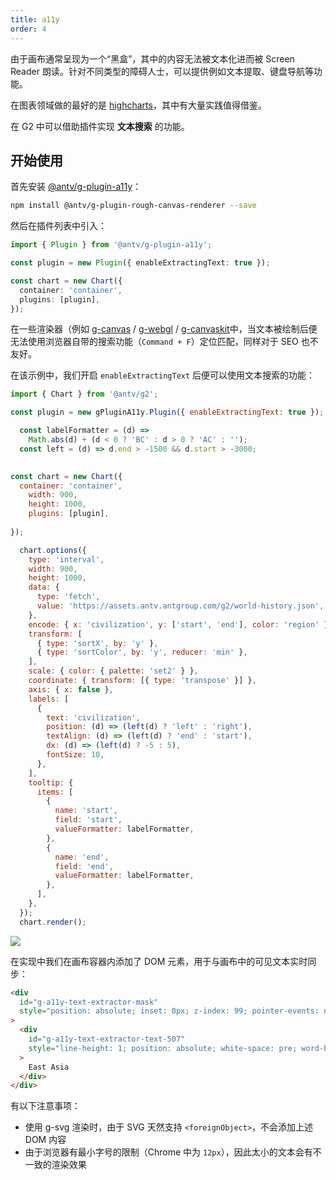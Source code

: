 ```yaml
---
title: a11y
order: 4
---
```


由于画布通常呈现为一个“黑盒”，其中的内容无法被文本化进而被 Screen Reader 朗读。针对不同类型的障碍人士，可以提供例如文本提取、键盘导航等功能。

在图表领域做的最好的是 [highcharts](https://www.highcharts.com/blog/accessibility/)，其中有大量实践值得借鉴。

在 G2 中可以借助插件实现 **文本搜索** 的功能。

## 开始使用

首先安装 [@antv/g-plugin-a11y](https://www.npmjs.com/package/@antv/g-plugin-a11y)：

```bash
npm install @antv/g-plugin-rough-canvas-renderer --save
```

然后在插件列表中引入：

```ts
import { Plugin } from '@antv/g-plugin-a11y';

const plugin = new Plugin({ enableExtractingText: true });

const chart = new Chart({
  container: 'container',
  plugins: [plugin],
});
```

在一些渲染器（例如 [g-canvas](https://www.npmjs.com/package/@antv/g-canvas) / [g-webgl](https://www.npmjs.com/package/@antv/g-webgl) / [g-canvaskit](https://www.npmjs.com/package/@antv/g-canvaskit)中，当文本被绘制后便无法使用浏览器自带的搜索功能（`Command + F`）定位匹配，同样对于 SEO 也不友好。

在该示例中，我们开启 `enableExtractingText` 后便可以使用文本搜索的功能：

```js | ob { autoMount: true }
import { Chart } from '@antv/g2';

const plugin = new gPluginA11y.Plugin({ enableExtractingText: true });

  const labelFormatter = (d) =>
    Math.abs(d) + (d < 0 ? 'BC' : d > 0 ? 'AC' : '');
  const left = (d) => d.end > -1500 && d.start > -3000;
  

const chart = new Chart({
  container: 'container',
    width: 900,
    height: 1000,
    plugins: [plugin],
  
});

  chart.options({
    type: 'interval',
    width: 900,
    height: 1000,
    data: {
      type: 'fetch',
      value: 'https://assets.antv.antgroup.com/g2/world-history.json',
    },
    encode: { x: 'civilization', y: ['start', 'end'], color: 'region' },
    transform: [
      { type: 'sortX', by: 'y' },
      { type: 'sortColor', by: 'y', reducer: 'min' },
    ],
    scale: { color: { palette: 'set2' } },
    coordinate: { transform: [{ type: 'transpose' }] },
    axis: { x: false },
    labels: [
      {
        text: 'civilization',
        position: (d) => (left(d) ? 'left' : 'right'),
        textAlign: (d) => (left(d) ? 'end' : 'start'),
        dx: (d) => (left(d) ? -5 : 5),
        fontSize: 10,
      },
    ],
    tooltip: {
      items: [
        {
          name: 'start',
          field: 'start',
          valueFormatter: labelFormatter,
        },
        {
          name: 'end',
          field: 'end',
          valueFormatter: labelFormatter,
        },
      ],
    },
  });
  chart.render();
```

<img src="https://mdn.alipayobjects.com/huamei_qa8qxu/afts/img/A*-DqaS7pvbkAAAAAAAAAAAAAAemJ7AQ/original
">

在实现中我们在画布容器内添加了 DOM 元素，用于与画布中的可见文本实时同步：

```html
<div
  id="g-a11y-text-extractor-mask"
  style="position: absolute; inset: 0px; z-index: 99; pointer-events: none; user-select: none; overflow: hidden;"
>
  <div
    id="g-a11y-text-extractor-text-507"
    style="line-height: 1; position: absolute; white-space: pre; word-break: keep-all; color: transparent !important; font-family: sans-serif; font-size: 12px; transform-origin: 0px 0px; transform: translate(0px, 0px) translate(0px, -50%) matrix3d(1, 0, 0, 0, 0, 1, 0, 0, 0, 0, 1, 0, 215.856, 24, 0, 1);"
  >
    East Asia
  </div>
</div>
```

有以下注意事项：

- 使用 g-svg 渲染时，由于 SVG 天然支持 `<foreignObject>`，不会添加上述 DOM 内容
- 由于浏览器有最小字号的限制（Chrome 中为 `12px`），因此太小的文本会有不一致的渲染效果
